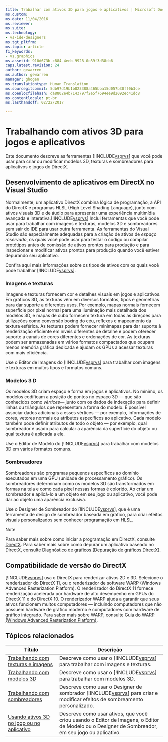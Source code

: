 ```yaml
---
title: Trabalhar com ativos 3D para jogos e aplicativos | Microsoft Docs
ms.custom: 
ms.date: 11/04/2016
ms.reviewer: 
ms.suite: 
ms.technology:
- vs-ide-designers
ms.tgt_pltfrm: 
ms.topic: article
f1_keywords:
- vs.graphics
ms.assetid: 910d673b-c884-4eeb-9928-0e89f3d38cb6
caps.latest.revision: 24
author: gewarren
ms.author: gewarren
manager: ghogen
ms.translationtype: Human Translation
ms.sourcegitcommit: 5db97d19b1b823388a465bba15d057b30ff0b3ce
ms.openlocfilehash: da8802e4b7143797f2e5f7694ee9d2092ec41dc8
ms.contentlocale: pt-br
ms.lasthandoff: 02/22/2017

---
```

# <a name="working-with-3-d-assets-for-games-and-apps"></a>Trabalhando com ativos 3D para jogos e aplicativos
Este documento descreve as ferramentas [!INCLUDE[vsprvs](../code-quality/includes/vsprvs_md.md)] que você pode usar para criar ou modificar modelos 3D, texturas e sombreadores para aplicativos e jogos do DirectX.  
  
## <a name="directx-app-development-in-visual-studio"></a>Desenvolvimento de aplicativos em DirectX no Visual Studio  
 Normalmente, um aplicativo DirectX combina lógica de programação, a API do DirectX e programas HLSL (High Level Shading Language), junto com ativos visuais 3D e de áudio para apresentar uma experiência multimídia avançada e interativa.[!INCLUDE[vsprvs](../code-quality/includes/vsprvs_md.md)] Inclui ferramentas que você pode usar para trabalhar com imagens e texturas, modelos 3D e sombreadores sem sair do IDE para usar outra ferramenta. As ferramentas do Visual Studio são especialmente adequadas para a criação de ativos de *espaço reservado*, os quais você pode usar para testar o código ou compilar protótipos antes de comissão de ativos prontos para produção e para inspecionar e modificar ativos prontos para produção quando você estiver depurando seu aplicativo.  
  
 Confira aqui mais informações sobre os tipos de ativos com os quais você pode trabalhar [!INCLUDE[vsprvs](../code-quality/includes/vsprvs_md.md)].  
  
### <a name="images-and-textures"></a>Imagens e texturas  
 Imagens e texturas fornecem cor e detalhes visuais em jogos e aplicativos. Em gráficos 3D, as texturas vêm em diversos formatos, tipos e geometrias para dar suporte a diferentes usos. Por exemplo, mapas normais fornecem superfície por pixel normal para uma iluminação mais detalhada dos modelos 3D, e mapas de cubo fornecem textura em todas as direções para utilizações como conversão boxing do céu, reflexos e mapeamento da textura esférica. As texturas podem fornecer minimapas para dar suporte à renderização eficiente em níveis diferentes de detalhe e podem oferecer suporte a canais de cores diferentes e ordenações de cor. As texturas podem ser armazenadas em vários formatos compactados que ocupam menos memória gráfica dedicada e ajudam os GPUs a acessar texturas com mais eficiência.  
  
 Use o Editor de Imagens do [!INCLUDE[vsprvs](../code-quality/includes/vsprvs_md.md)] para trabalhar com imagens e texturas em muitos tipos e formatos comuns.  
  
### <a name="3-d-models"></a>Modelos 3 D  
 Os modelos 3D criam espaço e forma em jogos e aplicativos. No mínimo, os modelos codificam a posição de pontos no espaço 3D — que são conhecidos como *vértices*— junto com os dados de indexação para definir linhas ou triângulos que representam a forma do modelo. É possível associar dados adicionais a esses vértices — por exemplo, informações de cores, vetores normais ou atributos específicos ao aplicativo. Cada modelo também pode definir atributos de todo o objeto — por exemplo, qual sombreador é usado para calcular a aparência da superfície do objeto ou qual textura é aplicada a ele.  
  
 Use o Editor de Modelo do [!INCLUDE[vsprvs](../code-quality/includes/vsprvs_md.md)] para trabalhar com modelos 3D em vários formatos comuns.  
  
### <a name="shaders"></a>Sombreadores  
 Sombreadores são programas pequenos específicos ao domínio executados em uma GPU (unidade de processamento gráfico). Os sombreadores determinam como os modelos 3D são transformados em formas na tela e como cada pixel nessas formas é colorido. Ao criar um sombreador e aplicá-lo a um objeto em seu jogo ou aplicativo, você pode dar ao objeto uma aparência exclusiva.  
  
 Use o Designer de Sombreador do [!INCLUDE[vsprvs](../code-quality/includes/vsprvs_md.md)], que é uma ferramenta de design de sombreador baseada em gráfico, para criar efeitos visuais personalizados sem conhecer programação em HLSL.  
  
> [!NOTE]
>  Para saber mais sobre como iniciar a programação em DirectX, consulte [DirectX](http://go.microsoft.com/fwlink/p/?LinkId=224633). Para saber mais sobre como depurar um aplicativo baseado no DirectX, consulte [Diagnóstico de gráficos (Depuração de gráficos DirectX)](../debugger/visual-studio-graphics-diagnostics.md).  
  
## <a name="directx-version-compatibility"></a>Compatibilidade de versão do DirectX  
 [!INCLUDE[vsprvs](../code-quality/includes/vsprvs_md.md)] usa o DirectX para renderizar ativos 2D e 3D. Selecione o renderizador do DirectX 11, ou o renderizador de software WARP (Windows Advanced Rasterization Platform). O renderizador do DirectX 11 fornece renderização acelerada por hardware de alto desempenho em GPUs do DirectX 11 e do DirectX 10. O renderizador WARP ajuda a garantir que seus ativos funcionem muitos computadores — incluindo computadores que não possuem hardware de gráfico moderno e computadores com hardware de gráfico integrado. Para saber mais sobre WARP, consulte [Guia do WARP (Windows Advanced Rasterization Platform)](http://go.microsoft.com/fwlink/p/?LinkId=224634).  
  
## <a name="related-topics"></a>Tópicos relacionados  
  
|Título|Descrição|  
|-----------|-----------------|  
|[Trabalhando com texturas e imagens](../designers/working-with-textures-and-images.md)|Descreve como usar o [!INCLUDE[vsprvs](../code-quality/includes/vsprvs_md.md)] para trabalhar com imagens e texturas.|  
|[Trabalhando com modelos 3D](../designers/working-with-3-d-models.md)|Descreve como usar o [!INCLUDE[vsprvs](../code-quality/includes/vsprvs_md.md)] para trabalhar com modelos 3D.|  
|[Trabalhando com sombreadores](../designers/working-with-shaders.md)|Descreve como usar o Designer de sombrador [!INCLUDE[vsprvs](../code-quality/includes/vsprvs_md.md)] para criar e modificar efeitos de sombreamento personalizado.|  
|[Usando ativos 3D no jogo ou no aplicativo](../designers/using-3-d-assets-in-your-game-or-app.md)|Descreve como usar ativos, que você criou usando o Editor de Imagens, o Editor de Modelo ou o Designer de Sombreador, em seu jogo ou aplicativo.|
